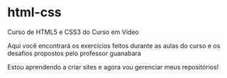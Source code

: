 # html-css
 Curso de HTML5 e CSS3 do Curso em Vídeo


Aqui você encontrará os exercícios feitos durante as aulas do curso e os desafios propostos pelo professor guanabara

Estou aprendendo a criar sites e agora vou gerenciar meus repositórios!



